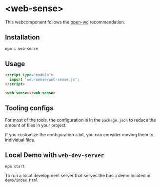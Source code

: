 # \<web-sense>

This webcomponent follows the [open-wc](https://github.com/open-wc/open-wc) recommendation.

## Installation

```bash
npm i web-sense
```

## Usage

```html
<script type="module">
  import 'web-sense/web-sense.js';
</script>

<web-sense></web-sense>
```



## Tooling configs

For most of the tools, the configuration is in the `package.json` to reduce the amount of files in your project.

If you customize the configuration a lot, you can consider moving them to individual files.

## Local Demo with `web-dev-server`

```bash
npm start
```

To run a local development server that serves the basic demo located in `demo/index.html`
